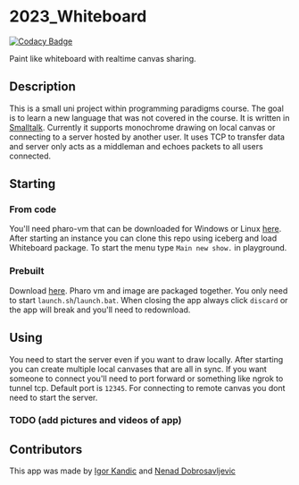# 2023_Whiteboard

[![Codacy Badge](https://app.codacy.com/project/badge/Grade/23ed49c8f0224125bee398c573fe7679)](https://app.codacy.com/gh/matf-pp/2023_Whiteboard/dashboard?utm_source=gh&utm_medium=referral&utm_content=&utm_campaign=Badge_grade)

Paint like whiteboard with realtime canvas sharing.

## Description

This is a small uni project within programming paradigms course. The goal is to learn a new language that was not covered in the course.
It is written in [Smalltalk](https://github.com/pharo-project/pharo). Currently it supports monochrome drawing on local canvas or connecting to
a server hosted by another user. It uses TCP to transfer data and server only acts as a middleman and echoes packets to all users connected.

## Starting

### From code

You'll need pharo-vm that can be downloaded for Windows or Linux [here](https://pharo-project.github.io/pharo-launcher/installation/).
After starting an instance you can clone this repo using iceberg and load Whiteboard package.
To start the menu type `Main new show.` in playground.

### Prebuilt

Download [here](/releases).
Pharo vm and image are packaged together.
You only need to start `launch.sh`/`launch.bat`.
When closing the app always click `discard` or the app will break and you'll need to redownload.

## Using

You need to start the server even if you want to draw locally. After starting you can create multiple local canvases that are all in sync.
If you want someone to connect you'll need to port forward or something like ngrok to tunnel tcp. Default port is `12345`. 
For connecting to remote canvas you dont need to start the server.
### TODO (add pictures and videos of app)

## Contributors

This app was made by [Igor Kandic](https://github.com/igorkandic) and [Nenad Dobrosavljevic](https://github.com/dobrosavljevic01)

